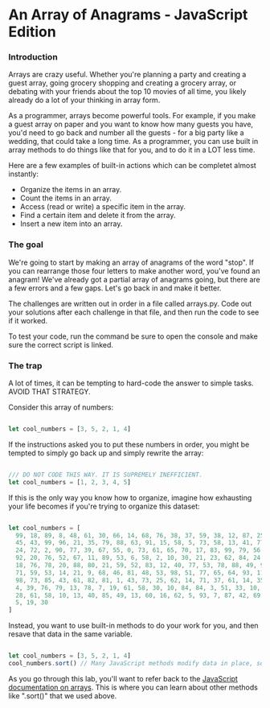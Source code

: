 # An Array of Anagrams - JavaScript Edition

### Introduction

Arrays are crazy useful. Whether you're planning a party and creating a guest array, going grocery shopping and creating a grocery array, or debating with your friends about the top 10 movies of all time, you likely already do a lot of your thinking in array form.

As a programmer, arrays become powerful tools. For example, if you make a guest array on paper and you want to know how many guests you have, you'd need to go back and number all the guests - for a big party like a wedding, that could take a long time. As a programmer, you can use built in array methods to do things like that for you, and to do it in a LOT less time.

Here are a few examples of built-in actions which can be completet almost instantly:
* Organize the items in an array.
* Count the items in an array.
* Access (read or write) a specific item in the array.
* Find a certain item and delete it from the array.
* Insert a new item into an array.

### The goal

We're going to start by making an array of anagrams of the word "stop". If you can rearrange those four letters to make another word, you've found an anagram! We've already got a partial array of anagrams going, but there are a few errors and a few gaps. Let's go back in and make it better.

The challenges are written out in order in a file called arrays.py. Code out your solutions after each challenge in that file, and then run the code to see if it worked.  

To test your code, run the command be sure to open the console and make sure the correct script is linked.

### The trap

A lot of times, it can be tempting to hard-code the answer to simple tasks. AVOID THAT STRATEGY.

Consider this array of numbers:

```js

let cool_numbers = [3, 5, 2, 1, 4]

```

If the instructions asked you to put these numbers in order, you might be tempted to simply go back up and simply rewrite the array:

```js

/// DO NOT CODE THIS WAY. IT IS SUPREMELY INEFFICIENT.
let cool_numbers = [1, 2, 3, 4, 5]

```

If this is the only way you know how to organize, imagine how exhausting your life becomes if you're trying to organize this dataset:

```js

let cool_numbers = [
  99, 18, 89, 8, 48, 61, 30, 66, 14, 68, 76, 38, 37, 59, 38, 12, 87, 25, 67, 53, 17, 23, 89,
  45, 43, 99, 96, 21, 35, 79, 88, 63, 91, 15, 58, 5, 73, 58, 13, 41, 77, 84, 31, 22, 57,
  24, 72, 2, 90, 77, 39, 67, 55, 0, 73, 61, 65, 70, 17, 83, 99, 79, 56, 32, 66, 12, 9,
  92, 20, 76, 52, 67, 11, 89, 53, 6, 58, 2, 10, 30, 21, 23, 62, 84, 24, 27, 48, 49, 90,
  18, 76, 78, 20, 88, 80, 21, 59, 52, 83, 12, 40, 77, 53, 78, 88, 49, 93, 39, 21, 42,
  71, 59, 53, 14, 21, 9, 68, 46, 81, 48, 53, 98, 51, 77, 65, 64, 93, 11, 73, 91, 31, 62,
  98, 73, 85, 43, 61, 82, 81, 1, 43, 73, 25, 62, 14, 71, 37, 61, 14, 35, 6, 12, 43, 73,
  4, 39, 76, 79, 13, 78, 7, 19, 61, 58, 30, 10, 84, 84, 3, 51, 33, 10, 15, 3, 44, 45,
  28, 61, 58, 10, 13, 40, 85, 49, 13, 60, 16, 62, 5, 93, 7, 87, 42, 69, 27, 22, 40,
  5, 19, 30
]

```

Instead, you want to use built-in methods to do your work for you, and then resave that data in the same variable.

```js

let cool_numbers = [3, 5, 2, 1, 4]
cool_numbers.sort() // Many JavaScript methods modify data in place, so this permanently sorts the array.

```

As you go through this lab, you'll want to refer back to the [JavaScript documentation on arrays](https://www.w3schools.com/jsref/jsref_obj_array.asp). This is where you can learn about other methods like ".sort()" that we used above.
